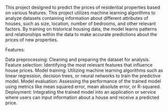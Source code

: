 This project designed to predict the prices of residential properties based on various features. This project utilizes machine learning algorithms to analyze datasets containing information about different attributes of houses, such as size, location, number of bedrooms, and other relevant factors. By training on historical housing data, the model learns patterns and relationships within the data to make accurate predictions about the prices of new properties.

Features:

Data preprocessing: Cleaning and preparing the dataset for analysis.
Feature selection: Identifying the most relevant features that influence house prices.
Model training: Utilizing machine learning algorithms such as linear regression, decision trees, or neural networks to train the predictive model.
Model evaluation: Assessing the performance of the trained model using metrics like mean squared error, mean absolute error, or R-squared.
Deployment: Integrating the trained model into an application or service where users can input information about a house and receive a predicted price.
